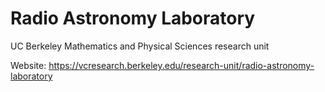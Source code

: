 # Radio Astronomy Laboratory
UC Berkeley Mathematics and Physical Sciences research unit

Website: https://vcresearch.berkeley.edu/research-unit/radio-astronomy-laboratory
